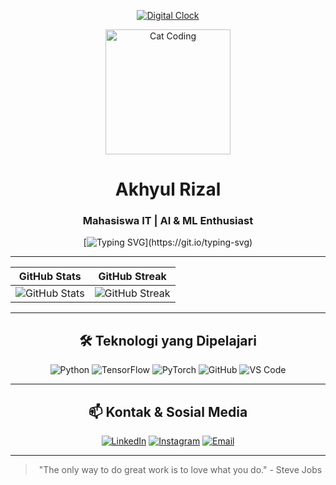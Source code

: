 <div align="center">
  
<!-- Jam digital dengan efek RGB -->
[![Digital Clock](https://readme-typing-svg.herokuapp.com?font=Fira+Code&pause=1000&color=00F718&center=true&vCenter=true&width=435&lines=Welcome+to+my+GitHub+Profile!;%E2%8C%9A+Jam+Digital+%E2%8C%9A;%F0%9F%95%93+%F0%9F%95%90+%F0%9F%95%9C+%F0%9F%95%9F+%F0%9F%95%95+%F0%9F%95%91)](https://github.com/akhyulrizal)

<!-- Animasi hewan lucu -->
<img src="https://media.giphy.com/media/JIX9t2j0ZTN9S/giphy.gif" width="200" alt="Cat Coding">

<!-- Nama dan deskripsi -->
# Akhyul Rizal
### Mahasiswa IT | AI & ML Enthusiast

<!-- Teks berjalan/typing effect -->
[![Typing SVG](https://readme-typing-svg.herokuapp.com?font=Fira+Code&pause=1000&color=00F718&center=true&vCenter=true&width=435&lines=Selamat+Datang+di+Profil+GitHub+Saya!;Semangat+Belajar+dan+Eksplorasi+AI+%26+ML!;Terus+Berkembang+dan+Berinovasi!)](https://git.io/typing-svg)

---

<!-- GitHub Stats -->
| GitHub Stats | GitHub Streak |
|--------------|---------------|
| <img src="https://github-readme-stats.vercel.app/api?username=akhyulrizal&show_icons=true&theme=radical" alt="GitHub Stats"> | <img src="https://github-readme-streak-stats.herokuapp.com/?user=akhyulrizal&theme=radical" alt="GitHub Streak"> |

---

## 🛠️ Teknologi yang Dipelajari

<!-- Badge teknologi -->
![Python](https://img.shields.io/badge/Python-3776AB?style=for-the-badge&logo=python&logoColor=white)
![TensorFlow](https://img.shields.io/badge/TensorFlow-FF6F00?style=for-the-badge&logo=tensorflow&logoColor=white)
![PyTorch](https://img.shields.io/badge/PyTorch-EE4C2C?style=for-the-badge&logo=pytorch&logoColor=white)
![GitHub](https://img.shields.io/badge/GitHub-100000?style=for-the-badge&logo=github&logoColor=white)
![VS Code](https://img.shields.io/badge/Visual_Studio_Code-0078D4?style=for-the-badge&logo=visual%20studio%20code&logoColor=white)

---

## 📫 Kontak & Sosial Media

[![LinkedIn](https://img.shields.io/badge/LinkedIn-0077B5?style=for-the-badge&logo=linkedin&logoColor=white)](https://www.linkedin.com/in/akhyulrizal)
[![Instagram](https://img.shields.io/badge/Instagram-E4405F?style=for-the-badge&logo=instagram&logoColor=white)](https://www.instagram.com/akhyulrizal)
[![Email](https://img.shields.io/badge/Gmail-D14836?style=for-the-badge&logo=gmail&logoColor=white)](mailto:akhyulrizal@example.com)

---

<!-- Quote inspirasi -->
> "The only way to do great work is to love what you do." - Steve Jobs

</div>